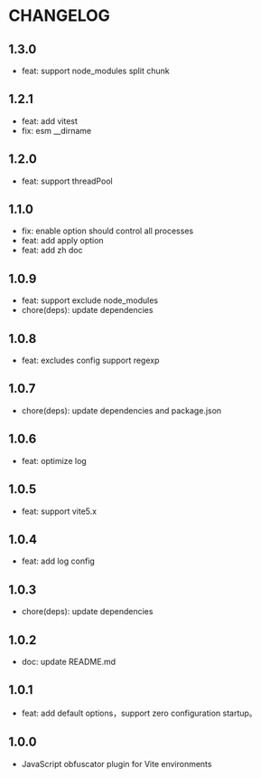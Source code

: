 # CHANGELOG

## 1.3.0

- feat: support node_modules split chunk

## 1.2.1

- feat: add vitest
- fix: esm __dirname

## 1.2.0

* feat: support threadPool

## 1.1.0

* fix: enable option should control all processes
* feat: add apply option
* feat: add zh doc

## 1.0.9

* feat: support exclude node_modules
* chore(deps): update dependencies

## 1.0.8

* feat: excludes config support regexp

## 1.0.7

* chore(deps): update dependencies and package.json

## 1.0.6

* feat: optimize log

## 1.0.5
* feat: support vite5.x

## 1.0.4

* feat: add log config

## 1.0.3

* chore(deps): update dependencies

## 1.0.2

* doc: update README.md

## 1.0.1

* feat: add default options，support zero configuration startup。

## 1.0.0

* JavaScript obfuscator plugin for Vite environments
